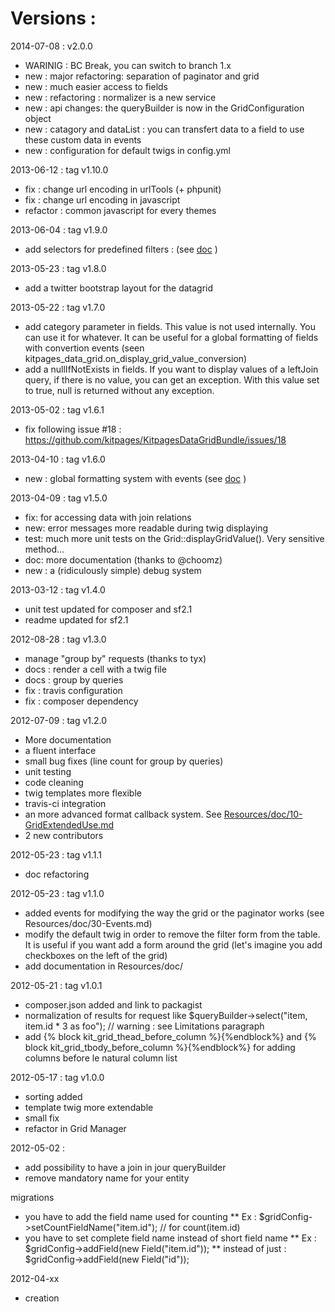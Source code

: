 Versions :
==========

2014-07-08 : v2.0.0

* WARINIG : BC Break, you can switch to branch 1.x
* new : major refactoring: separation of paginator and grid
* new : much easier access to fields
* new : refactoring : normalizer is a new service
* new : api changes: the queryBuilder is now in the GridConfiguration object
* new : catagory and dataList : you can transfert data to a field to use these custom data in events
* new : configuration for default twigs in config.yml

2013-06-12 : tag v1.10.0

* fix : change url encoding in urlTools (+ phpunit)
* fix : change url encoding in javascript
* refactor : common javascript for every themes

2013-06-04 : tag v1.9.0

* add selectors for predefined filters : (see [doc](https://github.com/kitpages/KitpagesDataGridBundle/blob/master/Resources/doc/10-GridExtendedUse.md#add-selector-action-to-filter-on-a-field-with-a-value) )

2013-05-23 : tag v1.8.0

* add a twitter bootstrap layout for the datagrid

2013-05-22 : tag v1.7.0

* add category parameter in fields. This value is not used internally. You can use it for whatever. It can be useful
for a global formatting of fields with convertion events (seen kitpages_data_grid.on_display_grid_value_conversion)
* add a nullIfNotExists in fields. If you want to display values of a leftJoin query, if there is no value, you can
get an exception. With this value set to true, null is returned without any exception.

2013-05-02 : tag v1.6.1

* fix following issue #18 : https://github.com/kitpages/KitpagesDataGridBundle/issues/18

2013-04-10 : tag v1.6.0

* new : global formatting system with events (see [doc](https://github.com/kitpages/KitpagesDataGridBundle/blob/master/Resources/doc/10-GridExtendedUse.md#format-some-fields-system-wide) )

2013-04-09 : tag v1.5.0

* fix: for accessing data with join relations
* new: error messages more readable during twig displaying
* test: much more unit tests on the Grid::displayGridValue(). Very sensitive method...
* doc: more documentation (thanks to @choomz)
* new : a (ridiculously simple) debug system

2013-03-12 : tag v1.4.0

* unit test updated for composer and sf2.1
* readme updated for sf2.1

2012-08-28 : tag v1.3.0

* manage "group by" requests (thanks to tyx)
* docs : render a cell with a twig file
* docs : group by queries
* fix : travis configuration
* fix : composer dependency

2012-07-09 : tag v1.2.0

* More documentation
* a fluent interface
* small bug fixes (line count for group by queries)
* unit testing
* code cleaning
* twig templates more flexible
* travis-ci integration
* an more advanced format callback system. See [Resources/doc/10-GridExtendedUse.md](https://github.com/kitpages/KitpagesDataGridBundle/blob/master/Resources/doc/10-GridExtendedUse.md)
* 2 new contributors

2012-05-23 : tag v1.1.1

* doc refactoring

2012-05-23 : tag v1.1.0

* added events for modifying the way the grid or the paginator works (see Resources/doc/30-Events.md)
* modify the default twig in order to remove the filter form from the table. It is useful if you want add
a form around the grid (let's imagine you add checkboxes on the left of the grid)
* add documentation in Resources/doc/

2012-05-21 : tag v1.0.1

* composer.json added and link to packagist
* normalization of results for request like $queryBuilder->select("item, item.id * 3 as foo"); // warning : see
Limitations paragraph
* add {% block kit_grid_thead_before_column %}{%endblock%} and {% block kit_grid_tbody_before_column %}{%endblock%} for
adding columns before le natural column list

2012-05-17 : tag v1.0.0

* sorting added
* template twig more extendable
* small fix
* refactor in Grid Manager

2012-05-02 :

* add possibility to have a join in jour queryBuilder
* remove mandatory name for your entity

migrations

* you have to add the field name used for counting
** Ex : $gridConfig->setCountFieldName("item.id"); // for count(item.id)
* you have to set complete field name instead of short field name
** Ex : $gridConfig->addField(new Field("item.id"));
** instead of just : $gridConfig->addField(new Field("id"));

2012-04-xx

* creation
